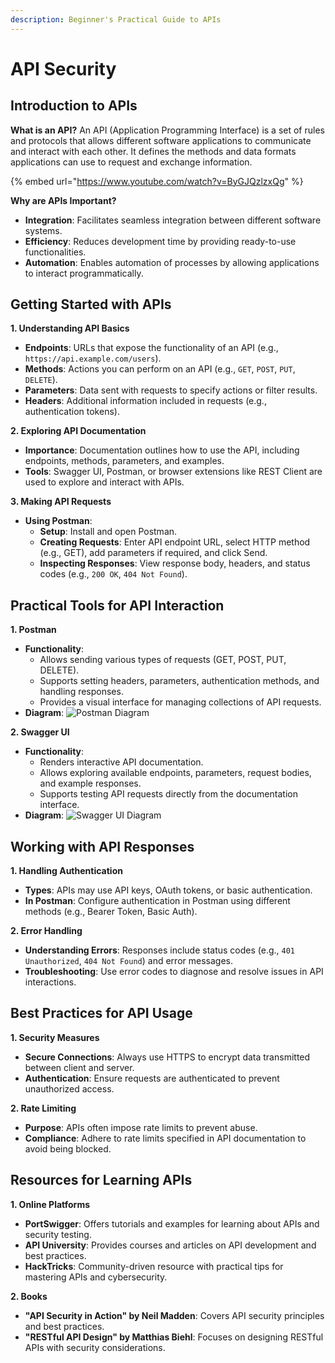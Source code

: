 ```yaml
---
description: Beginner's Practical Guide to APIs
---
```


# API Security

## **Introduction to APIs**

**What is an API?** An API (Application Programming Interface) is a set of rules and protocols that allows different software applications to communicate and interact with each other. It defines the methods and data formats applications can use to request and exchange information.

{% embed url="https://www.youtube.com/watch?v=ByGJQzlzxQg" %}

**Why are APIs Important?**

* **Integration**: Facilitates seamless integration between different software systems.
* **Efficiency**: Reduces development time by providing ready-to-use functionalities.
* **Automation**: Enables automation of processes by allowing applications to interact programmatically.

## **Getting Started with APIs**

**1. Understanding API Basics**

* **Endpoints**: URLs that expose the functionality of an API (e.g., `https://api.example.com/users`).
* **Methods**: Actions you can perform on an API (e.g., `GET`, `POST`, `PUT`, `DELETE`).
* **Parameters**: Data sent with requests to specify actions or filter results.
* **Headers**: Additional information included in requests (e.g., authentication tokens).

**2. Exploring API Documentation**

* **Importance**: Documentation outlines how to use the API, including endpoints, methods, parameters, and examples.
* **Tools**: Swagger UI, Postman, or browser extensions like REST Client are used to explore and interact with APIs.

**3. Making API Requests**

* **Using Postman**:
  * **Setup**: Install and open Postman.
  * **Creating Requests**: Enter API endpoint URL, select HTTP method (e.g., GET), add parameters if required, and click Send.
  * **Inspecting Responses**: View response body, headers, and status codes (e.g., `200 OK`, `404 Not Found`).

## **Practical Tools for API Interaction**

**1. Postman**

* **Functionality**:
  * Allows sending various types of requests (GET, POST, PUT, DELETE).
  * Supports setting headers, parameters, authentication methods, and handling responses.
  * Provides a visual interface for managing collections of API requests.
* **Diagram**: ![Postman Diagram](https://example.com/postman-diagram)

**2. Swagger UI**

* **Functionality**:
  * Renders interactive API documentation.
  * Allows exploring available endpoints, parameters, request bodies, and example responses.
  * Supports testing API requests directly from the documentation interface.
* **Diagram**: ![Swagger UI Diagram](https://example.com/swagger-ui-diagram)

## **Working with API Responses**

**1. Handling Authentication**

* **Types**: APIs may use API keys, OAuth tokens, or basic authentication.
* **In Postman**: Configure authentication in Postman using different methods (e.g., Bearer Token, Basic Auth).

**2. Error Handling**

* **Understanding Errors**: Responses include status codes (e.g., `401 Unauthorized`, `404 Not Found`) and error messages.
* **Troubleshooting**: Use error codes to diagnose and resolve issues in API interactions.

## **Best Practices for API Usage**

**1. Security Measures**

* **Secure Connections**: Always use HTTPS to encrypt data transmitted between client and server.
* **Authentication**: Ensure requests are authenticated to prevent unauthorized access.

**2. Rate Limiting**

* **Purpose**: APIs often impose rate limits to prevent abuse.
* **Compliance**: Adhere to rate limits specified in API documentation to avoid being blocked.

## **Resources for Learning APIs**

**1. Online Platforms**

* **PortSwigger**: Offers tutorials and examples for learning about APIs and security testing.
* **API University**: Provides courses and articles on API development and best practices.
* **HackTricks**: Community-driven resource with practical tips for mastering APIs and cybersecurity.

**2. Books**

* **"API Security in Action" by Neil Madden**: Covers API security principles and best practices.
* **"RESTful API Design" by Matthias Biehl**: Focuses on designing RESTful APIs with security considerations.
